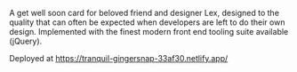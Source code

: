 A get well soon card for beloved friend and designer Lex, designed to the quality that can often be expected when developers are left to do their own design. Implemented with the finest modern front end tooling suite available (jQuery).

Deployed at https://tranquil-gingersnap-33af30.netlify.app/
